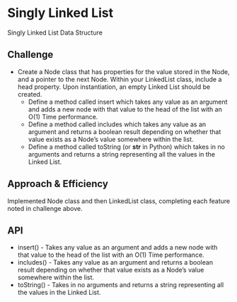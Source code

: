 # Singly Linked List
Singly Linked List Data Structure

## Challenge
* Create a Node class that has properties for the value stored in the Node, and a pointer to the next Node. Within your LinkedList class, include a head property. Upon instantiation, an empty Linked List should be created.
  * Define a method called insert which takes any value as an argument and adds a new node with that value to the head of the list with an O(1) Time performance.
  * Define a method called includes which takes any value as an argument and returns a boolean result depending on whether that value exists as a Node’s value somewhere within the list.
  * Define a method called toString (or __str__ in Python) which takes in no arguments and returns a string representing all the values in the Linked List.

## Approach & Efficiency
Implemented Node class and then LinkedList class, completing each feature noted in challenge above.

## API
  * insert() - Takes any value as an argument and adds a new node with that value to the head of the list with an O(1) Time performance.
  * includes() - Takes any value as an argument and returns a boolean result depending on whether that value exists as a Node’s value somewhere within the list.
  * toString() - Takes in no arguments and returns a string representing all the values in the Linked List.

